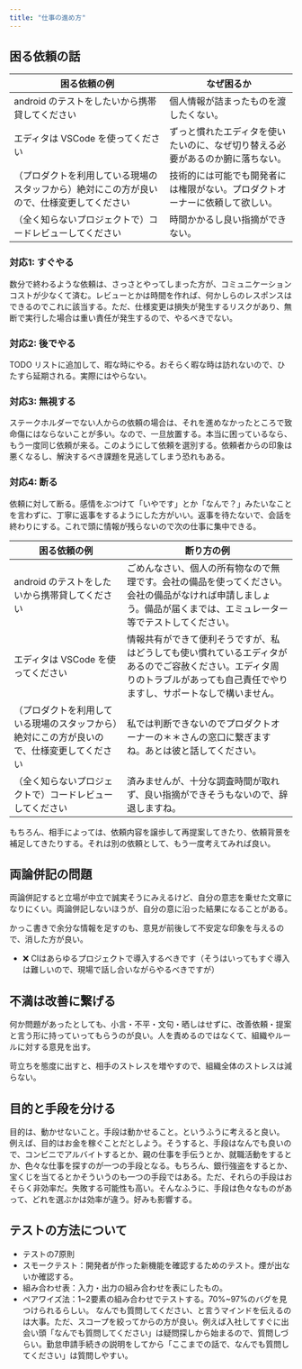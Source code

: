 ```yaml
---
title: "仕事の進め方"
---
```


## 困る依頼の話

困る依頼の例 | なぜ困るか
-- | --
android のテストをしたいから携帯貸してください | 個人情報が詰まったものを渡したくない。
エディタは VSCode を使ってください | ずっと慣れたエディタを使いたいのに、なぜ切り替える必要があるのか腑に落ちない。
（プロダクトを利用している現場のスタッフから）絶対にこの方が良いので、仕様変更してください | 技術的には可能でも開発者には権限がない。プロダクトオーナーに依頼して欲しい。
（全く知らないプロジェクトで）コードレビューしてください | 時間かかるし良い指摘ができない。

### 対応1: すぐやる

数分で終わるような依頼は、さっさとやってしまった方が、コミュニケーションコストが少なくて済む。レビューとかは時間を作れば、何かしらのレスポンスはできるのでこれに該当する。ただ、仕様変更は損失が発生するリスクがあり、無断で実行した場合は重い責任が発生するので、やるべきでない。

### 対応2: 後でやる

TODO リストに追加して、暇な時にやる。おそらく暇な時は訪れないので、ひたすら延期される。実際にはやらない。

### 対応3: 無視する

ステークホルダーでない人からの依頼の場合は、それを進めなかったところで致命傷にはならないことが多い。なので、一旦放置する。本当に困っているなら、もう一度同じ依頼が来る。このようにして依頼を選別する。依頼者からの印象は悪くなるし、解決するべき課題を見逃してしまう恐れもある。

### 対応4: 断る

依頼に対して断る。感情をぶつけて「いやです」とか「なんで？」みたいなことを言わずに、丁寧に返事をするようにした方がいい。返事を待たないで、会話を終わりにする。これで頭に情報が残らないので次の仕事に集中できる。

困る依頼の例 | 断り方の例
-- | --
android のテストをしたいから携帯貸してください | ごめんなさい、個人の所有物なので無理です。会社の備品を使ってください。会社の備品がなければ申請しましょう。備品が届くまでは、エミュレーター等でテストしてください。
エディタは VSCode を使ってください | 情報共有ができて便利そうですが、私はどうしても使い慣れているエディタがあるのでご容赦ください。エディタ周りのトラブルがあっても自己責任でやりますし、サポートなしで構いません。
（プロダクトを利用している現場のスタッフから）絶対にこの方が良いので、仕様変更してください | 私では判断できないのでプロダクトオーナーの＊＊さんの窓口に繋ぎますね。あとは彼と話してください。
（全く知らないプロジェクトで）コードレビューしてください | 済みませんが、十分な調査時間が取れず、良い指摘ができそうもないので、辞退しますね。

もちろん、相手によっては、依頼内容を譲歩して再提案してきたり、依頼背景を補足してきたりする。それは別の依頼として、もう一度考えてみれば良い。


## 両論併記の問題

両論併記すると立場が中立で誠実そうにみえるけど、自分の意志を乗せた文章になりにくい。両論併記しないほうが、自分の意に沿った結果になることがある。

かっこ書きで余分な情報を足すのも、意見が前後して不安定な印象を与えるので、消した方が良い。

- ❌ CIはあらゆるプロジェクトで導入するべきです（そうはいってもすぐ導入は難しいので、現場で話し合いながらやるべきですが）

## 不満は改善に繋げる

何か問題があったとしても、小言・不平・文句・晒しはせずに、改善依頼・提案と言う形に持っていってもらうのが良い。人を責めるのではなくて、組織やルールに対する意見を出す。

苛立ちを態度に出すと、相手のストレスを増やすので、組織全体のストレスは減らない。

## 目的と手段を分ける

目的は、動かせないこと。手段は動かせること。というふうに考えると良い。
例えば、目的はお金を稼ぐことだとしよう。そうすると、手段はなんでも良いので、コンビニでアルバイトするとか、親の仕事を手伝うとか、就職活動をするとか、色々な仕事を探すのが一つの手段となる。もちろん、銀行強盗をするとか、宝くじを当てるとかそういうのも一つの手段ではある。ただ、それらの手段はおそらく非効率だ。失敗する可能性も高い。そんなふうに、手段は色々なものがあって、どれを選ぶかは効率が違う。好みも影響する。

## テストの方法について

* テストの7原則
* スモークテスト：開発者が作った新機能を確認するためのテスト。煙が出ないか確認する。
* 組み合わせ表：入力・出力の組み合わせを表にしたもの。
* ペアワイズ法：1~2要素の組み合わせでテストする。70%~97%のバグを見つけられるらしい。
なんでも質問してください、と言うマインドを伝えるのは大事。ただ、スコープを絞ってからの方が良い。例えば入社してすぐに出会い頭「なんでも質問してください」は疑問探しから始まるので、質問しづらい。勤怠申請手続きの説明をしてから「ここまでの話で、なんでも質問してください」は質問しやすい。
